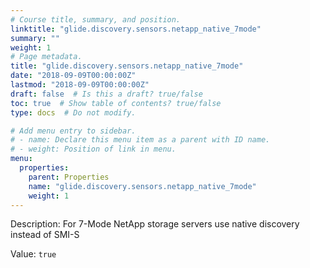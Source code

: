 ```yaml
---
# Course title, summary, and position.
linktitle: "glide.discovery.sensors.netapp_native_7mode"
summary: ""
weight: 1
# Page metadata.
title: "glide.discovery.sensors.netapp_native_7mode"
date: "2018-09-09T00:00:00Z"
lastmod: "2018-09-09T00:00:00Z"
draft: false  # Is this a draft? true/false
toc: true  # Show table of contents? true/false
type: docs  # Do not modify.

# Add menu entry to sidebar.
# - name: Declare this menu item as a parent with ID name.
# - weight: Position of link in menu.
menu:
  properties:
    parent: Properties
    name: "glide.discovery.sensors.netapp_native_7mode"
    weight: 1
---
```


Description: For 7-Mode NetApp storage servers use native discovery instead of SMI-S


Value: `true`